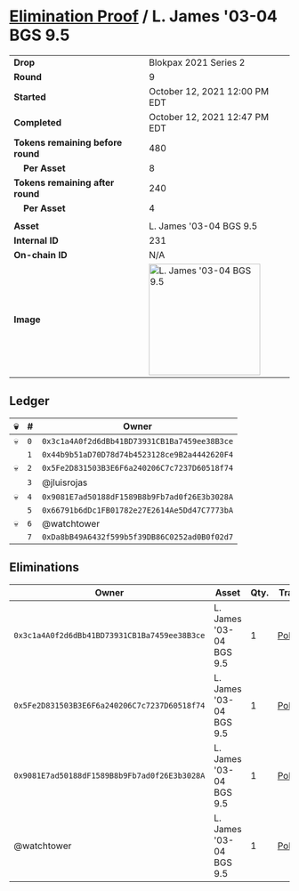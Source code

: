 # [Elimination Proof](./readme.md) / L. James &#039;03-04 BGS 9.5

|||
|---|---|
| **Drop** | Blokpax 2021 Series 2 |
| **Round** | 9 |
| **Started** | October 12, 2021 12:00 PM EDT |
| **Completed** | October 12, 2021 12:47 PM EDT |
| **Tokens remaining before round** | 480 |
| **&nbsp;&nbsp;&nbsp;&nbsp;Per Asset** | 8 |
| **Tokens remaining after round** | 240 |
| **&nbsp;&nbsp;&nbsp;&nbsp;Per Asset** | 4 |
| | |
| **Asset** | L. James &#039;03-04 BGS 9.5 |
| **Internal ID** | 231 |
| **On-chain ID** | N/A |
| **Image** | <img src="https://tcdn.blokpax.com/9484ebfa-63b8-41eb-b398-ac699905b829/fa06235efc1850b60b5675d95d413198b79772537bd66d4de9bc580350e14213.jpg" height="200" alt="L. James &#039;03-04 BGS 9.5" /> |

## Ledger

| 💀 | # | Owner |
| --- | --- | --- |
| 💀 | `0` | `0x3c1a4A0f2d6dBb41BD73931CB1Ba7459ee38B3ce` |
|  | `1` | `0x44b9b51aD70D78d74b4523128ce9B2a4442620F4` |
| 💀 | `2` | `0x5Fe2D831503B3E6F6a240206C7c7237D60518f74` |
|  | `3` | @jluisrojas |
| 💀 | `4` | `0x9081E7ad50188dF1589B8b9Fb7ad0f26E3b3028A` |
|  | `5` | `0x66791b6dDc1FB01782e27E2614Ae5Dd47C7773bA` |
| 💀 | `6` | @watchtower |
|  | `7` | `0xDa8bB49A6432f599b5f39DB86C0252ad0B0f02d7` |


## Eliminations

| Owner | Asset | Qty. | Transaction |
| --- | --- | --- | --- |
| `0x3c1a4A0f2d6dBb41BD73931CB1Ba7459ee38B3ce` | L. James '03-04 BGS 9.5 | 1 | [Polygonscan](https://polygonscan.com/tx/0x9914a6e96dca8d48b931f5d2566d2b18465ad341009abbae05e451fe85c5a4ba) |
| `0x5Fe2D831503B3E6F6a240206C7c7237D60518f74` | L. James '03-04 BGS 9.5 | 1 | [Polygonscan](https://polygonscan.com/tx/0x99f4c57ed23fdd609a99a7e046c2b76e05bd4f365637141d11ffad160d1c4b9c) |
| `0x9081E7ad50188dF1589B8b9Fb7ad0f26E3b3028A` | L. James '03-04 BGS 9.5 | 1 | [Polygonscan](https://polygonscan.com/tx/0x087b7b93a02ec7e263cc5c2fb09a98e0dc4d773a7918c797269c38436c4ef946) |
| @watchtower | L. James '03-04 BGS 9.5 | 1 | [Polygonscan](https://polygonscan.com/tx/0xd760510a89630ba66f2d424dcb6b070ee9ec2713312ec85055630adbb109a680) |

